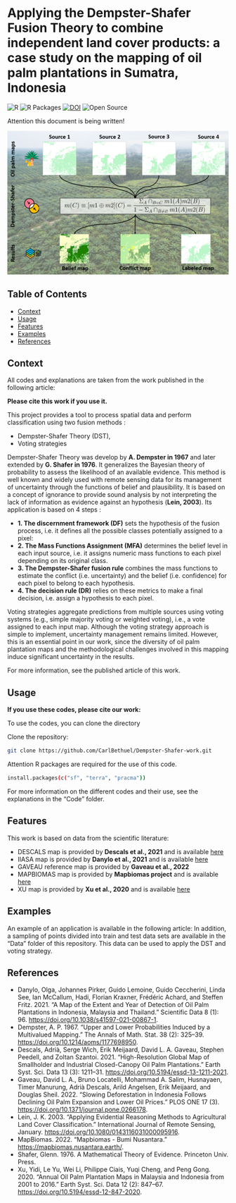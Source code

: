 # Applying the Dempster-Shafer Fusion Theory to combine independent land cover products: a case study on the mapping of oil palm plantations in Sumatra, Indonesia

![R](https://img.shields.io/badge/Language-R-blue)
![R Packages](https://img.shields.io/badge/Packages-sf%2C%20terra%2C%20pracma-blue?logo=r)
[![DOI](https://img.shields.io/badge/DOI-10.3390%2Frs17020234-blue?logo=doi&style=flat-square)](https://doi.org/10.3390/rs17020234)
![Open Source](https://img.shields.io/badge/Open--Source-Yes-brightgreen)



Attention this document is being written! 




![Image is not available or viewable](./Images/Img_git.PNG)

## Table of Contents
- [Context](#Context)
- [Usage](#Usage)
- [Features](#Features)
- [Examples](#Examples)
- [References](#References)

## Context

All codes and explanations are taken from the work published in the following article: 

**Please cite this work if you use it.**

This project provides a tool to process spatial data and perform classification using two fusion methods : 
- Dempster-Shafer Theory (DST),
- Voting strategies
 
Dempster-Shafer Theory was develop by **A. Dempster in 1967** and later extended by **G. Shafer in 1976**. It generalizes the Bayesian theory of probability to assess the likelihood of an available evidence. This method is well known and widely used with remote sensing data for its management of uncertainty through the functions of belief and plausibility. It is based on a concept of ignorance to provide sound analysis by not interpreting the lack of information as evidence against an hypothesis (**Lein, 2003**). Its application is based on 4 steps :

- **1. The discernment framework (DF)** sets the hypothesis of the fusion process, i.e. it defines all the possible classes potentially assigned to a pixel:
- **2. The Mass Functions Assignment (MFA)** determines the belief level in each input source, i.e. it assigns numeric mass functions to each pixel depending on its original class.
- **3. The Dempster-Shafer fusion rule** combines the mass functions to estimate the conflict (i.e. uncertainty) and the belief (i.e. confidence) for each pixel to belong to each hypothesis.
- **4. The decision rule (DR)** relies on these metrics to make a final decision, i.e. assign a hypothesis to each pixel.

Voting strategies aggregate predictions from multiple sources using voting systems (e.g., simple majority voting or weighted voting), i.e., a vote assigned to each input map. Although the voting strategy approach is simple to implement, uncertainty management remains limited. However, this is an essential point in our work, since the diversity of oil palm plantation maps and the methodological challenges involved in this mapping induce significant uncertainty in the results.

For more information, see the published article of this work.

## Usage

**If you use these codes, please cite our work:**

To use the codes, you can clone the directory

Clone the repository:
   ```bash
   git clone https://github.com/CarlBethuel/Dempster-Shafer-work.git
```

Attention R packages are required for the use of this code. 

```bash 
install.packages(c("sf", "terra", "pracma"))
```
For more information on the different codes and their use, see the explanations in the “Code” folder.

## Features
This work is based on data from the scientific literature: 

- DESCALS map is provided by **Descals et al., 2021** and is available [here](https://zenodo.org/records/4473715)
- IIASA map is provided by **Danylo et al., 2021** and is available [here](https://github.com/odanylo/oilpalmseasia)
- GAVEAU reference map is provided by **Gaveau et al., 2022** 
- MAPBIOMAS map is provided by **Mapbiomas project** and is available [here](https://mapbiomas.nusantara.earth/)
- XU map is provided by **Xu et al., 2020** and is available [here](https://zenodo.org/records/3467071)

## Examples

An example of an application is available in the following article: 
In addition, a sampling of points divided into train and test data sets are available in the “Data” folder of this repository. This data can be used to apply the DST and voting strategy.  

## References
- Danylo, Olga, Johannes Pirker, Guido Lemoine, Guido Ceccherini, Linda See, Ian McCallum, Hadi, Florian Kraxner, Frédéric Achard, and Steffen Fritz. 2021. “A Map of the Extent and Year of Detection of Oil Palm Plantations in Indonesia, Malaysia and Thailand.” Scientific Data 8 (1): 96. https://doi.org/10.1038/s41597-021-00867-1.
- Dempster, A. P. 1967. “Upper and Lower Probabilities Induced by a Multivalued Mapping.” The Annals of Math. Stat. 38 (2): 325–39. https://doi.org/10.1214/aoms/1177698950.
- Descals, Adrià, Serge Wich, Erik Meijaard, David L. A. Gaveau, Stephen Peedell, and Zoltan Szantoi. 2021. “High-Resolution Global Map of Smallholder and Industrial Closed-Canopy Oil Palm Plantations.” Earth Syst. Sci. Data 13 (3): 1211–31. https://doi.org/10.5194/essd-13-1211-2021.
- Gaveau, David L. A., Bruno Locatelli, Mohammad A. Salim, Husnayaen, Timer Manurung, Adrià Descals, Arild Angelsen, Erik Meijaard, and Douglas Sheil. 2022. “Slowing Deforestation in Indonesia Follows Declining Oil Palm Expansion and Lower Oil Prices.” PLOS ONE 17 (3). https://doi.org/10.1371/journal.pone.0266178.
- Lein, J. K. 2003. “Applying Evidential Reasoning Methods to Agricultural Land Cover Classification.” International Journal of Remote Sensing, January. https://doi.org/10.1080/0143116031000095916.
- MapBiomas. 2022. “Mapbiomas - Bumi Nusantara.” https://mapbiomas.nusantara.earth/.
- Shafer, Glenn. 1976. A Mathematical Theory of Evidence. Princeton Univ. Press.
- Xu, Yidi, Le Yu, Wei Li, Philippe Ciais, Yuqi Cheng, and Peng Gong. 2020. “Annual Oil Palm Plantation Maps in Malaysia and Indonesia from 2001 to 2016.” Earth Syst. Sci. Data 12 (2): 847–67. https://doi.org/10.5194/essd-12-847-2020.

